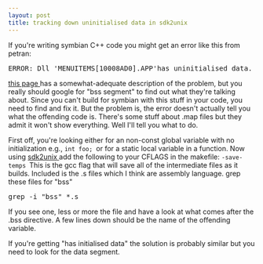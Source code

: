 ```yaml
---
layout: post
title: tracking down uninitialised data in sdk2unix
---
```

<p>If you're writing symbian C++ code you might get an error like this from petran: </p><pre>ERROR: Dll 'MENUITEMS[10008AD0].APP'has uninitialised data. </pre><p><a href="http://www.symbian.com/developer/techlib/v70docs/SDL_v7.0/doc_source/DevGuides/EssentialIdioms/StaticData.html">this page </a>has a somewhat-adequate description of the problem, but you really should google for "bss segment" to find out what they're talking about. Since you can't build for symbian with this stuff in your code, you need to find and fix it. But the problem is, the error doesn't actually tell you what the offending code is. There's some stuff about .map files but they admit it won't show everything. Well I'll tell you what to do. </p><p>First off, you're looking either for an non-const global variable with no initialization e.g., <code>int foo; </code>or for a static local variable in a function. Now using <a href="http://simonwoodside.com/weblog/2004/03/07">sdk2unix </a>add the following to your CFLAGS in the makefile: <code>-save-temps </code>This is the gcc flag that will save all of the intermediate files as it builds. Included is the .s files which I think are assembly language. grep these files for "bss" </p><pre>grep -i "bss" *.s </pre><p>If you see one, less or more the file and have a look at what comes after the .bss directive. A few lines down should be the name of the offending variable. </p><p>If you're getting "has initialised data" the solution is probably similar but you need to look for the data segment. </p>
